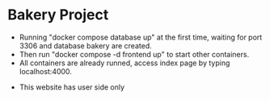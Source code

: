 # Bakery Project

- Running "docker compose database up" at the first time, waiting for port 3306 and database bakery are created.
- Then run "docker compose -d frontend up" to start other containers.
- All containers are already runned, access index page by typing localhost:4000.

* This website has user side only
